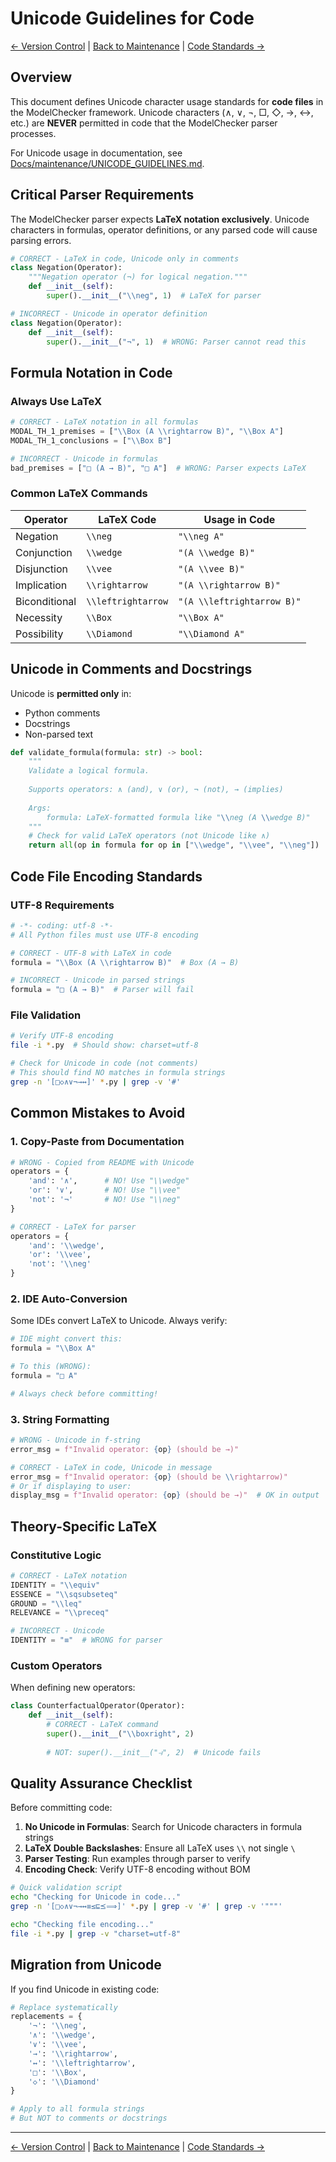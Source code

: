 # Unicode Guidelines for Code

[← Version Control](VERSION_CONTROL.md) | [Back to Maintenance](README.md) | [Code Standards →](CODE_STANDARDS.md)

## Overview

This document defines Unicode character usage standards for **code files** in the ModelChecker framework. Unicode characters (∧, ∨, ¬, □, ◇, →, ↔, etc.) are **NEVER** permitted in code that the ModelChecker parser processes.

For Unicode usage in documentation, see [Docs/maintenance/UNICODE_GUIDELINES.md](../../Docs/maintenance/UNICODE_GUIDELINES.md).

## Critical Parser Requirements

The ModelChecker parser expects **LaTeX notation exclusively**. Unicode characters in formulas, operator definitions, or any parsed code will cause parsing errors.

```python
# CORRECT - LaTeX in code, Unicode only in comments
class Negation(Operator):
    """Negation operator (¬) for logical negation."""
    def __init__(self):
        super().__init__("\\neg", 1)  # LaTeX for parser

# INCORRECT - Unicode in operator definition
class Negation(Operator):
    def __init__(self):
        super().__init__("¬", 1)  # WRONG: Parser cannot read this
```

## Formula Notation in Code

### Always Use LaTeX

```python
# CORRECT - LaTeX notation in all formulas
MODAL_TH_1_premises = ["\\Box (A \\rightarrow B)", "\\Box A"]
MODAL_TH_1_conclusions = ["\\Box B"]

# INCORRECT - Unicode in formulas  
bad_premises = ["□ (A → B)", "□ A"]  # WRONG: Parser expects LaTeX
```

### Common LaTeX Commands

| Operator | LaTeX Code | Usage in Code |
|----------|------------|---------------|
| Negation | `\\neg` | `"\\neg A"` |
| Conjunction | `\\wedge` | `"(A \\wedge B)"` |
| Disjunction | `\\vee` | `"(A \\vee B)"` |
| Implication | `\\rightarrow` | `"(A \\rightarrow B)"` |
| Biconditional | `\\leftrightarrow` | `"(A \\leftrightarrow B)"` |
| Necessity | `\\Box` | `"\\Box A"` |
| Possibility | `\\Diamond` | `"\\Diamond A"` |

## Unicode in Comments and Docstrings

Unicode is **permitted only** in:
- Python comments
- Docstrings
- Non-parsed text

```python
def validate_formula(formula: str) -> bool:
    """
    Validate a logical formula.
    
    Supports operators: ∧ (and), ∨ (or), ¬ (not), → (implies)
    
    Args:
        formula: LaTeX-formatted formula like "\\neg (A \\wedge B)"
    """
    # Check for valid LaTeX operators (not Unicode like ∧)
    return all(op in formula for op in ["\\wedge", "\\vee", "\\neg"])
```

## Code File Encoding Standards

### UTF-8 Requirements

```python
# -*- coding: utf-8 -*-
# All Python files must use UTF-8 encoding

# CORRECT - UTF-8 with LaTeX in code
formula = "\\Box (A \\rightarrow B)"  # Box (A → B)

# INCORRECT - Unicode in parsed strings
formula = "□ (A → B)"  # Parser will fail
```

### File Validation

```bash
# Verify UTF-8 encoding
file -i *.py  # Should show: charset=utf-8

# Check for Unicode in code (not comments)
# This should find NO matches in formula strings
grep -n '[□◇∧∨¬→↔]' *.py | grep -v '#'
```

## Common Mistakes to Avoid

### 1. Copy-Paste from Documentation

```python
# WRONG - Copied from README with Unicode
operators = {
    'and': '∧',      # NO! Use "\\wedge"
    'or': '∨',       # NO! Use "\\vee"  
    'not': '¬'       # NO! Use "\\neg"
}

# CORRECT - LaTeX for parser
operators = {
    'and': '\\wedge',
    'or': '\\vee',
    'not': '\\neg'
}
```

### 2. IDE Auto-Conversion

Some IDEs convert LaTeX to Unicode. Always verify:

```python
# IDE might convert this:
formula = "\\Box A"

# To this (WRONG):
formula = "□ A"

# Always check before committing!
```

### 3. String Formatting

```python
# WRONG - Unicode in f-string
error_msg = f"Invalid operator: {op} (should be →)"

# CORRECT - LaTeX in code, Unicode in message
error_msg = f"Invalid operator: {op} (should be \\rightarrow)"
# Or if displaying to user:
display_msg = f"Invalid operator: {op} (should be →)"  # OK in output
```

## Theory-Specific LaTeX

### Constitutive Logic

```python
# CORRECT - LaTeX notation
IDENTITY = "\\equiv"
ESSENCE = "\\sqsubseteq"  
GROUND = "\\leq"
RELEVANCE = "\\preceq"

# INCORRECT - Unicode
IDENTITY = "≡"  # WRONG for parser
```

### Custom Operators

When defining new operators:

```python
class CounterfactualOperator(Operator):
    def __init__(self):
        # CORRECT - LaTeX command
        super().__init__("\\boxright", 2)
        
        # NOT: super().__init__("⥽", 2)  # Unicode fails
```

## Quality Assurance Checklist

Before committing code:

1. **No Unicode in Formulas**: Search for Unicode characters in formula strings
2. **LaTeX Double Backslashes**: Ensure all LaTeX uses `\\` not single `\`
3. **Parser Testing**: Run examples through parser to verify
4. **Encoding Check**: Verify UTF-8 encoding without BOM

```bash
# Quick validation script
echo "Checking for Unicode in code..."
grep -n '[□◇∧∨¬→↔≡≤⊑⪯⟹]' *.py | grep -v '#' | grep -v '"""'

echo "Checking file encoding..."
file -i *.py | grep -v "charset=utf-8"
```

## Migration from Unicode

If you find Unicode in existing code:

```python
# Replace systematically
replacements = {
    '¬': '\\neg',
    '∧': '\\wedge',
    '∨': '\\vee',
    '→': '\\rightarrow',
    '↔': '\\leftrightarrow',
    '□': '\\Box',
    '◇': '\\Diamond'
}

# Apply to all formula strings
# But NOT to comments or docstrings
```

---

[← Version Control](VERSION_CONTROL.md) | [Back to Maintenance](README.md) | [Code Standards →](CODE_STANDARDS.md)